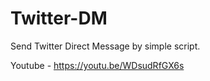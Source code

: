# Twitter-DM

Send Twitter Direct Message by simple script.

Youtube - https://youtu.be/WDsudRfGX6s
